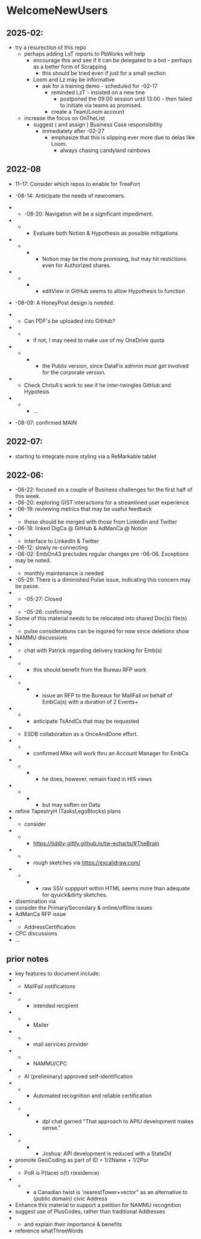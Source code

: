 # WelcomeNewUsers

## 2025-02:
- try a resurection of this repo
  - perhaps adding LsT reports to PbWorks will help
    - encourage this and see if it can be delegated to a bot - perhaps as a better form of Scrapping
      - this should be tried even if just for a small section
    - Loom and Lz may be informative
      - ask for a training demo - scheduled for -02-17
        - reminded LzT - insisted on a new tine
          - postponed the 09:00 session until 13:00 - then failed to initiate via teams as promised.
        - create a Team/Loom account
  - increase the focus on OnTheList
     - suggest ( and assign ) Business Case responsibilitiy
       - immediately after -02-27
         - emphasize that this is slipping ever more due to delas like Loom.
           - always chasing candyland rainbows

## 2022-08

* 11-17: Consider which repos to enable for TreeFort
* -08-14: Anticipate the needs of newcomers.
* * -08-20: Navigation will be a significant impediment.
* * * Evaluate both Notion & Hypothesis as possible mitigations
* * * * Notion may be the more promising, but may hit restictions even for Authorized shares.
* * * * editView in GitHub seems to allow Hypothesis to function
* -08-09: A HoneyPost design is needed.
* * Can PDF's be uploaded into GitHub?
* * * if not, I may need to make use of my OneDrive quota
* * * * the Publix version, since DataFix admnin must get involved for the corporate version.
* * Check ChrisA's work to see if he inter-twingles GitHub and Hypotesis
* * * ...

* -08-07: confirmed MAIN

## 2022-07:
* starting to integrate more styling via a ReMarkable tablet

## 2022-06:
* -06-22: focused on a couple of Business challenges for the first half of this week.
* -06-20: exploring GIST interactions for a streamlined user experience
* -06-19: reviewing metrics that may be useful feedback
* * these should be merged with those from LinkedIn and Twitter
* -06-18: linked DigCa @ GitHub & AdManCa @ Notion
* * Interface to LinkedIn & Twitter
* -06-12: slowly re-connecting
* -06-02: EmbOn43 precludes regular changes pre -06-06.  Exceptions may be noted.
* * monthly maintenance is needed
* -05-29: There is a diminished Pulse issue, indicating this concern may be passe.
* * -05-27: Closed
* * -05-26: confirming
* Some of this material needs to be relocated into shared Doc(s) file(s)
* * pulse considerations can be ingored for now since deletions show
* NAMMU discussions
* * chat with Patrick regarding delivery tracking for Emb(s)
* * * this should benefit from the Bureau RFP work
* * * * issue an RFP to the Bureaux for MailFail on behalf of EmbCa(s) with a duration of 2 Events+
* * * anticipate TsAndCs that may be requested
* * ESDB collaboration as a OnceAndDone effort.
* * * confirmed Mike will work thru an Account Manager for EmbCa
* * * * he does, however, remain fixed in HIS views 
* * * * but may soften on Data
* refine TapestryH (TasksLegoBlocks) plans 
* * consider 
* * * https://tiddly-gittly.github.io/tw-echarts/#TheBrain
* * * rough sketches via https://excalidraw.com/
* * * * raw SSV suppport within HTML seems more than adequate for qyuick&dirty sketches.
* disemination via 
* consider the Primary/Secondary & online/offline issues
* AdManCa RFP issue
* * AddressCertification
* CPC discussions
* ...
## prior notes
* key features to document include:
* * MailFail notifications
* * * intended recipient
* * * Mailer
* * * mail services provider
* * * NAMMU/CPC
* * AI (preliminary) approved self-identification
* * * Automated recognition and reliable certification
* * * * dpl chat garned "That approach to APIU development makes sense."
* * * * Joshua: API development is reduced with a StateDd
* promote GeoCoding as part of ID = 1/2Name + 1/2Por
* * PoR is P(lace) o(f) r(esidence)
* * * a Canadian twist is 'nearestTower+vector" as an alternative to (public domain) civic Address
* Enhance this material to support a petition for NAMMU recognition
* suggest use of PlusCodes, rather than traditional Addresses
* * and explain their importance & benefits
* reference whatThreeWords
